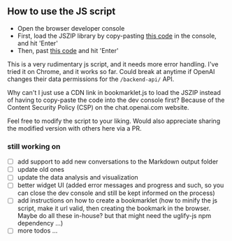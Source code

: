 ## How to use the JS script

- Open the browser developer console
- First, load the JSZIP library by copy-pasting [this code](cdnjs.cloudflare.com_ajax_libs_jszip_3.10.1_jszip.min.js) in the console, and hit 'Enter'
- Then, past [this code](bookmarklet.js) and hit 'Enter'

This is a very rudimentary js script, and it needs more error handling. I've tried it on Chrome, and it works so far.
Could break at anytime if OpenAI changes their data permissions for the `/backend-api/` API.

Why can't I just use a CDN link in bookmarklet.js to load the JSZIP instead of having to copy-paste the code into the dev console first? Because of the Content Security Policy (CSP) on the chat.openai.com website.

Feel free to modify the script to your liking. Would also appreciate sharing the modified version with others here via a PR.

### still working on

- [ ] add support to add new conversations to the Markdown output folder
- [ ] update old ones
- [ ] update the data analysis and visualization
- [ ] better widget UI (added error messages and progress and such,
so you can close the dev console and still be kept informed on the process)
- [ ] add instructions on how to create a bookmarklet
(how to minify the js script, make it url valid, then creating the bookmark in the browser.
Maybe do all these in-house? but that might need the uglify-js npm dependency ...)
- [ ] more todos ...
